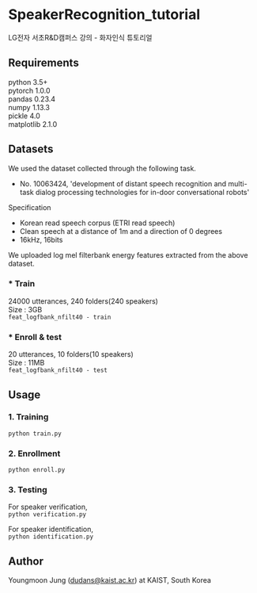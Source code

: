 # SpeakerRecognition_tutorial

LG전자 서초R&D캠퍼스 강의 - 화자인식 튜토리얼

## Requirements
python 3.5+  
pytorch 1.0.0  
pandas 0.23.4  
numpy 1.13.3  
pickle 4.0  
matplotlib 2.1.0  

## Datasets
We used the dataset collected through the following task.
- No. 10063424, 'development of distant speech recognition and multi-task dialog processing technologies for in-door conversational robots'

Specification
- Korean read speech corpus (ETRI read speech)
- Clean speech at a distance of 1m and a direction of 0 degrees
- 16kHz, 16bits  

We uploaded log mel filterbank energy features extracted from the above dataset.

### * Train
24000 utterances, 240 folders(240 speakers)  
Size : 3GB  
```feat_logfbank_nfilt40 - train```

### * Enroll & test
20 utterances, 10 folders(10 speakers)  
Size : 11MB  
```feat_logfbank_nfilt40 - test```

## Usage
### 1. Training
```python train.py```  

### 2. Enrollment
```python enroll.py```  

### 3. Testing
For speaker verification,  
```python verification.py```  

For speaker identification,  
```python identification.py```



## Author
Youngmoon Jung (dudans@kaist.ac.kr) at KAIST, South Korea
